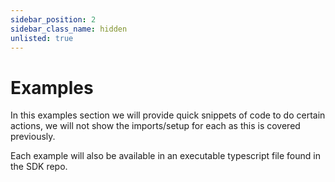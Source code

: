 ```yaml
---
sidebar_position: 2
sidebar_class_name: hidden
unlisted: true
---
```


# Examples

In this examples section we will provide quick snippets of code to do certain actions, we will not show the imports/setup for each as this is covered previously.

Each example will also be available in an executable typescript file found in the SDK repo.